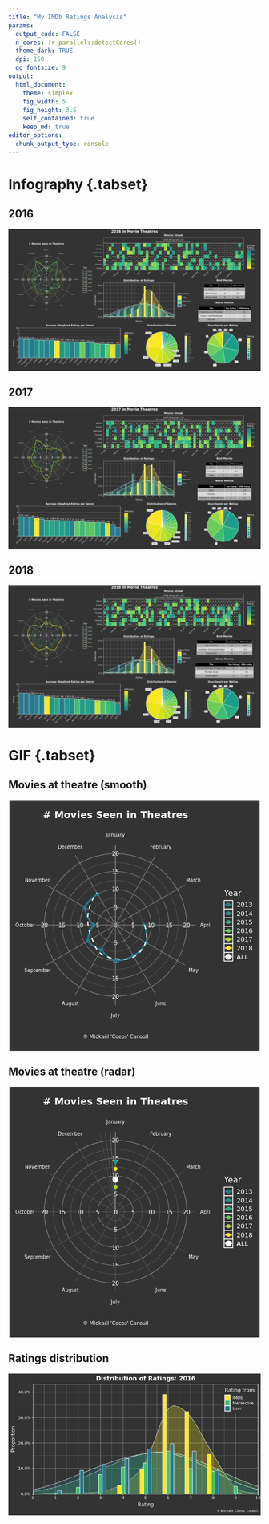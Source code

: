 ```yaml
---
title: "My IMDb Ratings Analysis"
params:
  output_code: FALSE
  n_cores: !r parallel::detectCores()
  theme_dark: TRUE
  dpi: 150
  gg_fontsize: 9
output:
  html_document:
    theme: simplex
    fig_width: 5
    fig_height: 3.5
    self_contained: true
    keep_md: true
editor_options: 
  chunk_output_type: console
---
```








# Infography {.tabset}

## 2016   



<img src="./images/ggplot_time-1.png" style="display: block; margin: auto;" />

## 2017   



<img src="./images/ggplot_time-2.png" style="display: block; margin: auto;" />

## 2018   

<img src="./images/ggplot_time-3.png" style="display: block; margin: auto;" />

# GIF {.tabset}


## Movies at theatre (smooth)
<img src="./images/gif_circular-1.gif" style="display: block; margin: auto;" />

## Movies at theatre (radar)
<img src="./images/gif_radar-1.gif" style="display: block; margin: auto;" />

## Ratings distribution
<img src="./images/gif_distribution-1.gif" style="display: block; margin: auto;" />

